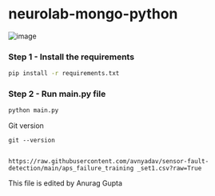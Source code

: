 # neurolab-mongo-python

![image](https://user-images.githubusercontent.com/57321948/196933065-4b16c235-f3b9-4391-9cfe-4affcec87c35.png)

### Step 1 - Install the requirements

```bash
pip install -r requirements.txt
```

### Step 2 - Run main.py file

```bash
python main.py
```


Git version
```
git --version
```
```To download the dataset

https://raw.githubusercontent.com/avnyadav/sensor-fault-detection/main/aps_failure_training _set1.csv?raw=True

```
This file is edited by Anurag Gupta


